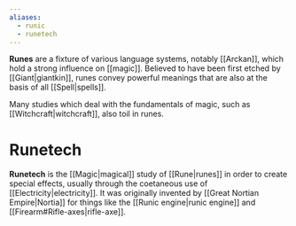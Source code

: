 ```yaml
---
aliases:
  - runic
  - runetech
---
```


**Runes** are a fixture of various language systems, notably [[Arckan]], which hold a strong influence on [[magic]]. Believed to have been first etched by [[Giant|giantkin]], runes convey powerful meanings that are also at the basis of all [[Spell|spells]].

Many studies which deal with the fundamentals of magic, such as [[Witchcraft|witchcraft]], also toil in runes.

# Runetech
**Runetech** is the [[Magic|magical]] study of [[Rune|runes]] in order to create special effects, usually through the coetaneous use of [[Electricity|electricity]]. It was originally invented by [[Great Nortian Empire|Nortia]] for things like the [[Runic engine|runic engine]] and [[Firearm#Rifle-axes|rifle-axe]].